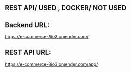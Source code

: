 ## REST API/ USED , DOCKER/ NOT USED
## Backend URL:   
https://e-commerce-8io3.onrender.com/
## REST API URL:  
https://e-commerce-8io3.onrender.com/app/
